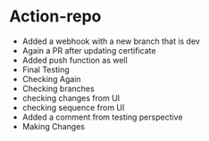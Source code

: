 # Action-repo
- Added a webhook with a new branch that is dev
- Again a PR after updating certificate
- Added push function as well
- Final Testing 
- Checking Again
- Checking branches
- checking changes from UI
- checking sequence from UI
- Added a comment from testing perspective 
- Making Changes
